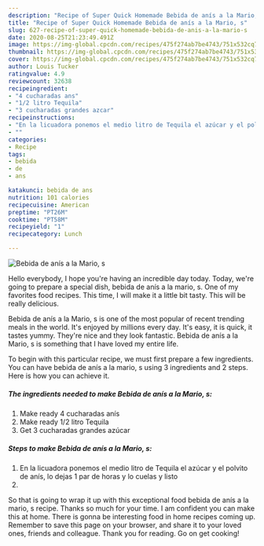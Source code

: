 ```yaml
---
description: "Recipe of Super Quick Homemade Bebida de anís a la Mario, s"
title: "Recipe of Super Quick Homemade Bebida de anís a la Mario, s"
slug: 627-recipe-of-super-quick-homemade-bebida-de-anis-a-la-mario-s
date: 2020-08-25T21:23:49.491Z
image: https://img-global.cpcdn.com/recipes/475f274ab7be4743/751x532cq70/bebida-de-anis-a-la-mario-s-foto-principal.jpg
thumbnail: https://img-global.cpcdn.com/recipes/475f274ab7be4743/751x532cq70/bebida-de-anis-a-la-mario-s-foto-principal.jpg
cover: https://img-global.cpcdn.com/recipes/475f274ab7be4743/751x532cq70/bebida-de-anis-a-la-mario-s-foto-principal.jpg
author: Louis Tucker
ratingvalue: 4.9
reviewcount: 32638
recipeingredient:
- "4 cucharadas ans"
- "1/2 litro Tequila"
- "3 cucharadas grandes azcar"
recipeinstructions:
- "En la licuadora ponemos el medio litro de Tequila el azúcar y el polvito de anís, lo dejas 1 par de horas y lo cuelas y listo"
- ""
categories:
- Recipe
tags:
- bebida
- de
- ans

katakunci: bebida de ans 
nutrition: 101 calories
recipecuisine: American
preptime: "PT26M"
cooktime: "PT58M"
recipeyield: "1"
recipecategory: Lunch

---
```



![Bebida de anís a la Mario, s](https://img-global.cpcdn.com/recipes/475f274ab7be4743/751x532cq70/bebida-de-anis-a-la-mario-s-foto-principal.jpg)

Hello everybody, I hope you're having an incredible day today. Today, we're going to prepare a special dish, bebida de anís a la mario, s. One of my favorites food recipes. This time, I will make it a little bit tasty. This will be really delicious.



Bebida de anís a la Mario, s is one of the most popular of recent trending meals in the world. It's enjoyed by millions every day. It's easy, it is quick, it tastes yummy. They're nice and they look fantastic. Bebida de anís a la Mario, s is something that I have loved my entire life.


To begin with this particular recipe, we must first prepare a few ingredients. You can have bebida de anís a la mario, s using 3 ingredients and 2 steps. Here is how you can achieve it.

<!--inarticleads1-->

##### The ingredients needed to make Bebida de anís a la Mario, s:

1. Make ready 4 cucharadas anís
1. Make ready 1/2 litro Tequila
1. Get 3 cucharadas grandes azúcar




<!--inarticleads2-->

##### Steps to make Bebida de anís a la Mario, s:

1. En la licuadora ponemos el medio litro de Tequila el azúcar y el polvito de anís, lo dejas 1 par de horas y lo cuelas y listo
1. 




So that is going to wrap it up with this exceptional food bebida de anís a la mario, s recipe. Thanks so much for your time. I am confident you can make this at home. There is gonna be interesting food in home recipes coming up. Remember to save this page on your browser, and share it to your loved ones, friends and colleague. Thank you for reading. Go on get cooking!
